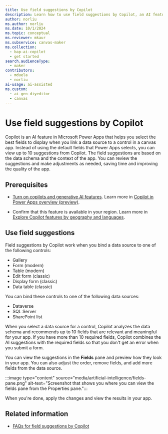 ```yaml
---
title: Use field suggestions by Copilot
description: Learn how to use field suggestions by Copilot, an AI feature in Microsoft Power Apps, to select the best fields to display when you link a data source to a control in a canvas app.
author: norliu
ms.author: norliu
ms.date: 10/1/2024
ms.topic: conceptual
ms.reviewer: mkaur
ms.subservice: canvas-maker
ms.collection:
  - bap-ai-copilot
  - get started
search.audienceType:
  - maker
contributors:
  - mduela
  - norliu
ai-usage: ai-assisted
ms.custom: 
  - ai-gen-diyeditor
  - canvas
---
```


# Use field suggestions by Copilot

Copilot is an AI feature in Microsoft Power Apps that helps you select the best fields to display when you link a data source to a control in a canvas app. Instead of using the default fields that Power Apps selects, you can view up to 10 suggestions from Copilot. The field suggestions are based on the data schema and the context of the app. You can review the suggestions and make adjustments as needed, saving time and improving the quality of the app.

## Prerequisites

- [Turn on copilots and generative AI features](/power-platform/admin/geographical-availability-copilot#turn-on-copilots-and-generative-ai-features-1). Learn more in [Copilot in Power Apps overview (preview)](ai-overview.md).

- Confirm that this feature is available in your region. Learn more in [Explore Copilot features by geography and languages](https://releaseplans.microsoft.com/en-US/availability-reports/?report=copilotfeaturereport).

## Use field suggestions

Field suggestions by Copilot work when you bind a data source to one of the following controls:

- Gallery
- Form (modern)
- Table (modern)
- Edit form (classic)
- Display form (classic)
- Data table (classic)

You can bind these controls to one of the following data sources:

- Dataverse
- SQL Server
- SharePoint list

When you select a data source for a control, Copilot analyzes the data schema and recommends up to 10 fields that are relevant and meaningful for your app. If you have more than 10 required fields, Copilot combines the AI suggestions with the required fields so that you don't get an error when you submit a form.

You can view the suggestions in the **Fields** pane and preview how they look in your app. You can also adjust the order, remove fields, and add more fields from the data source.

:::image type="content" source="media/artificial-intelligence/fields-pane.png" alt-text="Screenshot that shows you where you can view the fields pane from the Properties pane.":::

When you're done, apply the changes and view the results in your app.

## Related information

- [FAQs for field suggestions by Copilot](../common/faq-field-suggestions.md)
